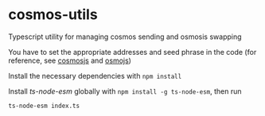 # cosmos-utils
Typescript utility for managing cosmos sending and osmosis swapping

You have to set the appropriate addresses and seed phrase in the code (for reference, see [cosmosjs](https://github.com/cosmostation/cosmosjs) and [osmojs](https://github.com/osmosis-labs/osmojs))

Install the necessary dependencies with `npm install`

Install *ts-node-esm* globally with `npm install -g ts-node-esm`, then run

`ts-node-esm index.ts`

